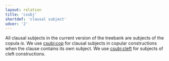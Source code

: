 ```yaml
---
layout: relation
title: 'csubj'
shortdef: 'clausal subject'
udver: '2'
---
```


All clausal subjects in the current version of the treebank are subjects of the copula _is_. 
We use [csubj:cop]() for clausal subjects in copular constructions when the clause contains its own subject.
We use [csubj:cleft]() for subjects of cleft constructions.
<!-- Interlanguage links updated Út zář 29 20:23:26 CEST 2020 -->
